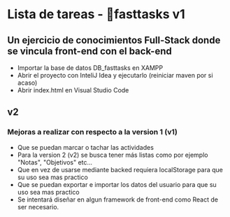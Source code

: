 # Lista de tareas - 📝fasttasks v1
## Un ejercicio de conocimientos Full-Stack donde se vincula front-end con el back-end

* Importar la base de datos DB_fasttasks en XAMPP
* Abrir el proyecto con InteliJ Idea y ejecutarlo (reiniciar maven por si acaso)
* Abrir index.html en Visual Studio Code

## v2

### Mejoras a realizar con respecto a la version 1 (v1)

* Que se puedan marcar o tachar las actividades
* Para la version 2 (v2) se busca tener más listas como por ejemplo "Notas", "Objetivos" etc...
* Que en vez de usarse mediante backed requiera localStorage para que su uso sea mas practico
* Que se puedan exportar e importar los datos del usuario para que su uso sea mas practico
* Se intentará diseñar en algun framework de front-end como React de ser necesario.

<br>
